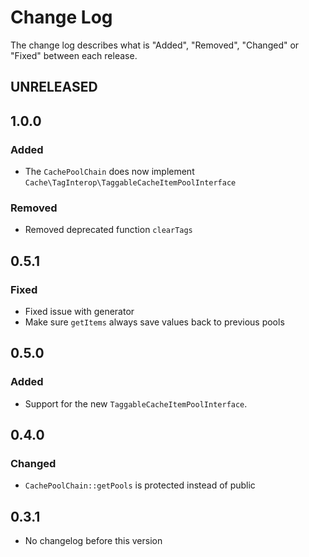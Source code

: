 # Change Log

The change log describes what is "Added", "Removed", "Changed" or "Fixed" between each release. 

## UNRELEASED

## 1.0.0

### Added

* The `CachePoolChain` does now implement `Cache\TagInterop\TaggableCacheItemPoolInterface`

### Removed

* Removed deprecated function `clearTags`

## 0.5.1

### Fixed

* Fixed issue with generator
* Make sure `getItems` always save values back to previous pools

## 0.5.0

### Added

* Support for the new `TaggableCacheItemPoolInterface`. 

## 0.4.0

### Changed

* `CachePoolChain::getPools` is protected instead of public 

## 0.3.1

* No changelog before this version
